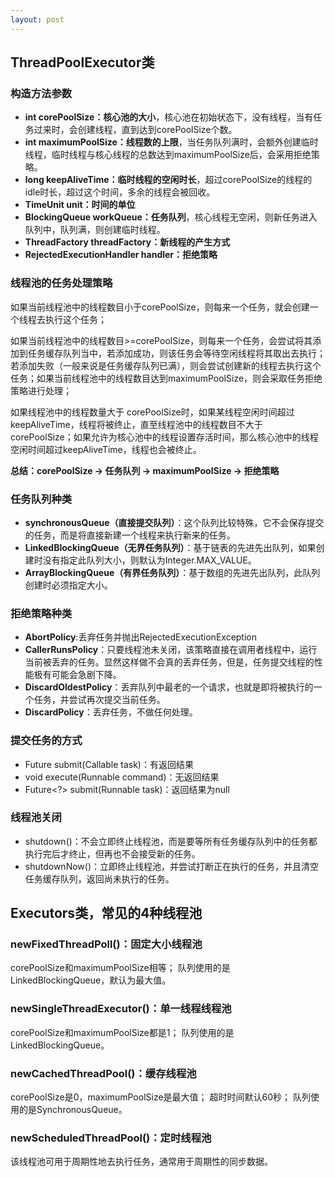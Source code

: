 ```yaml
---
layout: post
---
```



## ThreadPoolExecutor类

### 构造方法参数

- **int corePoolSize：核心池的大小**，核心池在初始状态下，没有线程，当有任务过来时，会创建线程，直到达到corePoolSize个数。
- **int maximumPoolSize：线程数的上限**，当任务队列满时，会额外创建临时线程，临时线程与核心线程的总数达到maximumPoolSize后，会采用拒绝策略。
- **long keepAliveTime：临时线程的空闲时长**，超过corePoolSize的线程的idle时长，超过这个时间，多余的线程会被回收。
- **TimeUnit unit：时间的单位**
- **BlockingQueue<Runnable> workQueue：任务队列**，核心线程无空闲，则新任务进入队列中，队列满，则创建临时线程。
- **ThreadFactory threadFactory：新线程的产生方式**
- **RejectedExecutionHandler handler：拒绝策略**

### 线程池的任务处理策略

如果当前线程池中的线程数目小于corePoolSize，则每来一个任务，就会创建一个线程去执行这个任务；

如果当前线程池中的线程数目>=corePoolSize，则每来一个任务，会尝试将其添加到任务缓存队列当中，若添加成功，则该任务会等待空闲线程将其取出去执行；若添加失败（一般来说是任务缓存队列已满），则会尝试创建新的线程去执行这个任务；如果当前线程池中的线程数目达到maximumPoolSize，则会采取任务拒绝策略进行处理；

如果线程池中的线程数量大于 corePoolSize时，如果某线程空闲时间超过keepAliveTime，线程将被终止，直至线程池中的线程数目不大于corePoolSize；如果允许为核心池中的线程设置存活时间，那么核心池中的线程空闲时间超过keepAliveTime，线程也会被终止。

**总结：corePoolSize -> 任务队列 -> maximumPoolSize -> 拒绝策略**

### 任务队列种类

- **synchronousQueue（直接提交队列）**：这个队列比较特殊，它不会保存提交的任务，而是将直接新建一个线程来执行新来的任务。
- **LinkedBlockingQueue（无界任务队列）**：基于链表的先进先出队列，如果创建时没有指定此队列大小，则默认为Integer.MAX_VALUE。
- **ArrayBlockingQueue（有界任务队列）**：基于数组的先进先出队列，此队列创建时必须指定大小。

### 拒绝策略种类

- **AbortPolicy**:丢弃任务并抛出RejectedExecutionException
- **CallerRunsPolicy**：只要线程池未关闭，该策略直接在调用者线程中，运行当前被丢弃的任务。显然这样做不会真的丢弃任务，但是，任务提交线程的性能极有可能会急剧下降。
- **DiscardOldestPolicy**：丢弃队列中最老的一个请求，也就是即将被执行的一个任务，并尝试再次提交当前任务。
- **DiscardPolicy**：丢弃任务，不做任何处理。

### 提交任务的方式

- Future<T> submit(Callable<T> task)：有返回结果
- void execute(Runnable command)：无返回结果
- Future<?> submit(Runnable task)：返回结果为null

### 线程池关闭

- shutdown()：不会立即终止线程池，而是要等所有任务缓存队列中的任务都执行完后才终止，但再也不会接受新的任务。
- shutdownNow()：立即终止线程池，并尝试打断正在执行的任务，并且清空任务缓存队列，返回尚未执行的任务。

## Executors类，常见的4种线程池

### newFixedThreadPoll()：固定大小线程池

corePoolSize和maximumPoolSize相等；
队列使用的是LinkedBlockingQueue，默认为最大值。

### newSingleThreadExecutor()：单一线程线程池

corePoolSize和maximumPoolSize都是1；
队列使用的是LinkedBlockingQueue。

### newCachedThreadPool()：缓存线程池

corePoolSize是0，maximumPoolSize是最大值；
超时时间默认60秒；
队列使用的是SynchronousQueue。

### newScheduledThreadPool()：定时线程池

该线程池可用于周期性地去执行任务，通常用于周期性的同步数据。